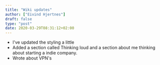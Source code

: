 ```yaml
---
title: "Wiki updates"
author: ["Eivind Hjertnes"]
draft: false
type: "post"
date: 2020-03-29T08:31:12+02:00
---
```


-   I've updated the styling a little
-   Added a section called Thinking loud and a section about me thinking about starting a indie company.
-   Wrote about VPN's
